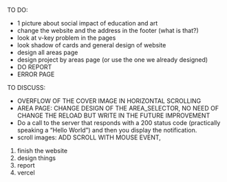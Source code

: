 TO DO:
- 1 picture about social impact of education and art
- change the website and the address in the footer (what is that?)
- look at v-key problem in the pages
- look shadow of cards and general design of website
- design all areas page
- design project by areas page (or use the one we already designed)
- DO REPORT
- ERROR PAGE

TO DISCUSS:
- OVERFLOW OF THE COVER IMAGE IN HORIZONTAL SCROLLING
- AREA PAGE: CHANGE DESIGN OF THE AREA_SELECTOR, NO NEED OF CHANGE THE RELOAD BUT WRITE IN THE FUTURE IMPROVEMENT
- Do a call to the server that responds with a 200 status code (practically speaking a “Hello World”) and then you display the notification.
- scroll images: ADD SCROLL WITH MOUSE EVENT, 

1) finish the website
2) design things
3) report
4) vercel
